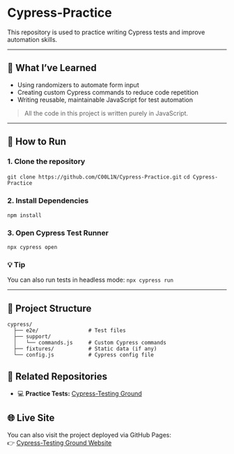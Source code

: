 # Cypress-Practice

This repository is used to practice writing Cypress tests and improve automation skills.

---

## 🧠 What I’ve Learned

- Using randomizers to automate form input
- Creating custom Cypress commands to reduce code repetition
- Writing reusable, maintainable JavaScript for test automation

> All the code in this project is written purely in JavaScript.

---
## 🚀 How to Run
### 1. Clone the repository
`git clone https://github.com/C00L1N/Cypress-Practice.git`
`cd Cypress-Practice`

### 2. Install Dependencies
`npm install`

### 3. Open Cypress Test Runner
`npx cypress open`

### 💡 Tip
You can also run tests in headless mode:
`npx cypress run`

---

## 📁 Project Structure
```
cypress/
  ├── e2e/                # Test files
  ├── support/
  │   └── commands.js     # Custom Cypress commands
  ├── fixtures/           # Static data (if any)
  └── config.js           # Cypress config file
```

## 🔗 Related Repositories

- 💻 **Practice Tests:** [Cypress-Testing Ground](https://github.com/C00L1N/Cypress-Testing-Ground.git)

## 🌐 Live Site

You can also visit the project deployed via GitHub Pages:  
👉 [Cypress-Testing Ground Website](https://c00l1n.github.io/Cypress-Testing-Ground/)
